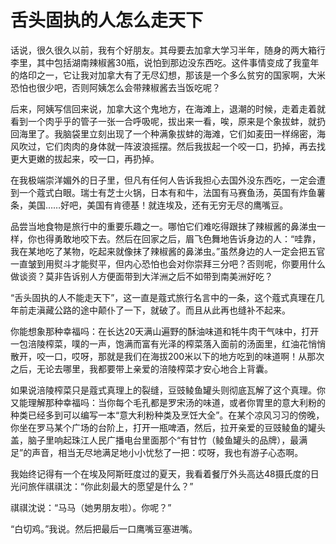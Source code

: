 # 舌头固执的人怎么走天下

话说，很久很久以前，我有个好朋友。其母要去加拿大学习半年，随身的两大箱行李里，其中包括湖南辣椒酱30瓶，说怕到那边没东西吃。这件事情变成了我童年的烙印之一，它让我对加拿大有了无尽幻想，那该是一个多么贫穷的国家啊，大米恐怕也很少吧，否则阿姨怎么会带辣椒酱去当饭吃呢？ 

后来，阿姨写信回来说，加拿大这个鬼地方，在海滩上，退潮的时候，走着走着就看到一个肉乎乎的管子一张一合呼吸呢，拔出来一看，唉，原来是个象拔蚌，就扔回海里了。我脑袋里立刻出现了一个种满象拔蚌的海滩，它们如麦田一样绵密，海风吹过，它们肉肉的身体就一阵波浪摇摆。然后我拔起一个咬一口，扔掉，再去找更大更嫩的拔起来，咬一口，再扔掉。 

在我极端崇洋媚外的日子里，但凡有任何人告诉我担心去国外没东西吃，一定会遭到一个蔻式白眼。瑞士有芝士火锅，日本有和牛，法国有马赛鱼汤，英国有炸鱼薯条，美国……好吧，美国有肯德基！就连埃及，还有无穷无尽的鹰嘴豆。 

品尝当地食物是旅行中的重要乐趣之一。哪怕它们难吃得跟抹了辣椒酱的鼻涕虫一样，你也得勇敢地咬下去。然后在回家之后，眉飞色舞地告诉身边的人：“哇靠，我在某地吃了某物，吃起来就像抹了辣椒酱的鼻涕虫。”虽然身边的人一定会把五官一直皱到用熨斗才能熨平，但内心恐怕也会对你崇拜三分吧？否则呢，你要用什么做谈资？莫非告诉别人方便面带到大洋洲之后不如带到南美洲好吃？ 

“舌头固执的人不能走天下”，这一直是蔻式旅行名言中的一条，这个蔻式真理在几年前走滇藏公路的途中颠仆了一下，就破了。而且从此再也缝补不起来。 

你能想象那种幸福吗：在长达20天满山遍野的酥油味道和牦牛肉干气味中，打开一包涪陵榨菜，噗的一声，饱满而富有光泽的榨菜落入面前的汤面里，红油花悄悄散开，咬一口，哎呀，那就是我们在海拔200米以下的地方吃到的味道啊！从那次之后，无论去哪里，我都要带上亲爱的涪陵榨菜才安心地合上背囊。 

如果说涪陵榨菜只是蔻式真理上的裂缝，豆豉鲮鱼罐头则彻底瓦解了这个真理。你又能理解那种幸福吗：当你每个毛孔都是罗宋汤的味道，或者你胃里的意大利粉的种类已经多到可以编写一本“意大利粉种类及烹饪大全”。在某个凉风习习的傍晚，你坐在罗马某个广场的台阶上，打开一瓶啤酒，然后，拉开亲爱的豆豉鲮鱼的罐头盖，脑子里响起珠江人民广播电台里面那个“有甘竹（鲮鱼罐头的品牌），最满足”的声音，相当无尽地满足地小小忧愁了一把：哎呀，我也有游子心态啊。 

我始终记得有一个在埃及阿斯旺度过的夏天，我看着餐厅外头高达48摄氏度的日光问旅伴祺祺沈：“你此刻最大的愿望是什么？” 

祺祺沈说：“马马（她男朋友啦）。你呢？” 

“白切鸡。”我说。然后把最后一口鹰嘴豆塞进嘴。